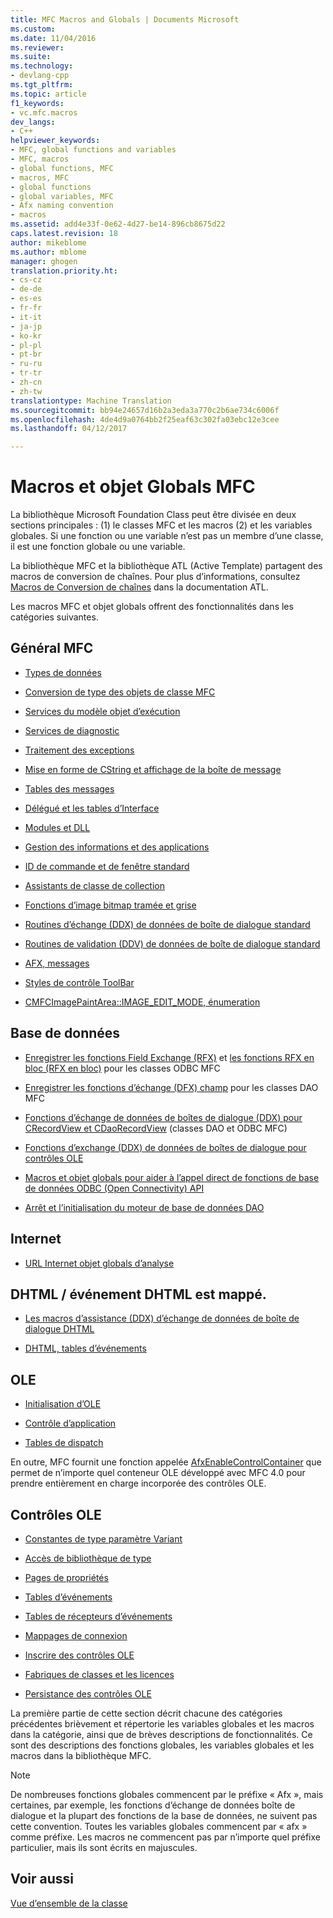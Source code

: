 ```yaml
---
title: MFC Macros and Globals | Documents Microsoft
ms.custom: 
ms.date: 11/04/2016
ms.reviewer: 
ms.suite: 
ms.technology:
- devlang-cpp
ms.tgt_pltfrm: 
ms.topic: article
f1_keywords:
- vc.mfc.macros
dev_langs:
- C++
helpviewer_keywords:
- MFC, global functions and variables
- MFC, macros
- global functions, MFC
- macros, MFC
- global functions
- global variables, MFC
- Afx naming convention
- macros
ms.assetid: add4e33f-0e62-4d27-be14-896cb8675d22
caps.latest.revision: 18
author: mikeblome
ms.author: mblome
manager: ghogen
translation.priority.ht:
- cs-cz
- de-de
- es-es
- fr-fr
- it-it
- ja-jp
- ko-kr
- pl-pl
- pt-br
- ru-ru
- tr-tr
- zh-cn
- zh-tw
translationtype: Machine Translation
ms.sourcegitcommit: bb94e24657d16b2a3eda3a770c2b6ae734c6006f
ms.openlocfilehash: 4de4d9a0764bb2f25eaf63c302fa03ebc12e3cee
ms.lasthandoff: 04/12/2017

---
```

# <a name="mfc-macros-and-globals"></a>Macros et objet Globals MFC
La bibliothèque Microsoft Foundation Class peut être divisée en deux sections principales : (1) le classes MFC et les macros (2) et les variables globales. Si une fonction ou une variable n’est pas un membre d’une classe, il est une fonction globale ou une variable.  
  
 La bibliothèque MFC et la bibliothèque ATL (Active Template) partagent des macros de conversion de chaînes. Pour plus d’informations, consultez [Macros de Conversion de chaînes](../../atl/reference/string-conversion-macros.md) dans la documentation ATL.  
  
 Les macros MFC et objet globals offrent des fonctionnalités dans les catégories suivantes.  
  
## <a name="general-mfc"></a>Général MFC  
  
-   [Types de données](data-types-mfc.md)  
  
-   [Conversion de type des objets de classe MFC](type-casting-of-mfc-class-objects.md)  
  
-   [Services du modèle objet d’exécution](run-time-object-model-services.md)  
  
-   [Services de diagnostic](diagnostic-services.md)  
  
-   [Traitement des exceptions](exception-processing.md)  
  
-   [Mise en forme de CString et affichage de la boîte de message](cstring-formatting-and-message-box-display.md)  
  
-   [Tables des messages](message-map-macros-mfc.md)  

-   [Délégué et les tables d’Interface](delegate-and-interface-maps.md)

-   [Modules et DLL](extension-dll-macros.md)
  
-   [Gestion des informations et des applications](application-information-and-management.md)  
  
-   [ID de commande et de fenêtre standard](standard-command-and-window-ids.md)  
  
-   [Assistants de classe de collection](collection-class-helpers.md)  
  
-   [Fonctions d’image bitmap tramée et grise](gray-and-dithered-bitmap-functions.md)  
  
-   [Routines d’échange (DDX) de données de boîte de dialogue standard](standard-dialog-data-exchange-routines.md)  
  
-   [Routines de validation (DDV) de données de boîte de dialogue standard](standard-dialog-data-validation-routines.md)  
  
-   [AFX, messages](afx-messages.md)  
  
-   [Styles de contrôle ToolBar](toolbar-control-styles.md)  
  
-   [CMFCImagePaintArea::IMAGE_EDIT_MODE, énumeration](cmfcimagepaintarea-image-edit-mode-enumeration.md)  

  
## <a name="database"></a>Base de données  
  
-   [Enregistrer les fonctions Field Exchange (RFX)](record-field-exchange-functions.md) et [les fonctions RFX en bloc (RFX en bloc)](record-field-exchange-functions.md) pour les classes ODBC MFC  
  
-   [Enregistrer les fonctions d’échange (DFX) champ](record-field-exchange-functions.md) pour les classes DAO MFC  
  
-   [Fonctions d’échange de données de boîtes de dialogue (DDX) pour CRecordView et CDaoRecordView](dialog-data-exchange-functions-for-crecordview-and-cdaorecordview.md) (classes DAO et ODBC MFC)  
  
-   [Fonctions d’exchange (DDX) de données de boîtes de dialogue pour contrôles OLE](dialog-data-exchange-functions-for-ole-controls.md)  
  
-   [Macros et objet globals pour aider à l’appel direct de fonctions de base de données ODBC (Open Connectivity) API](database-macros-and-globals.md)  
  
-   [Arrêt et l’initialisation du moteur de base de données DAO](dao-database-engine-initialization-and-termination.md)  
  
## <a name="internet"></a>Internet  
  
-   [URL Internet objet globals d’analyse](internet-url-parsing-globals.md)  
  
## <a name="dhtml--dhtml-event-maps"></a>DHTML / événement DHTML est mappé.  
  
-   [Les macros d’assistance (DDX) d’échange de données de boîte de dialogue DHTML](ddx-dhtml-helper-macros.md)  
  
-   [DHTML, tables d’événements](dhtml-event-maps.md)  
  
## <a name="ole"></a>OLE  
  
-   [Initialisation d’OLE](ole-initialization.md)  
  
-   [Contrôle d’application](application-control.md)  
  
-   [Tables de dispatch](dispatch-maps.md)  
  
 En outre, MFC fournit une fonction appelée [AfxEnableControlContainer](ole-initialization.md#afxenablecontrolcontainer) que permet de n’importe quel conteneur OLE développé avec MFC 4.0 pour prendre entièrement en charge incorporée des contrôles OLE.  
  
## <a name="ole-controls"></a>Contrôles OLE  
  
-   [Constantes de type paramètre Variant](variant-parameter-type-constants.md)  
  
-   [Accès de bibliothèque de type](type-library-access.md)  
  
-   [Pages de propriétés](property-pages-mfc.md)  
  
-   [Tables d’événements](event-maps.md)  
  
-   [Tables de récepteurs d’événements](event-sink-maps.md)  
  
-   [Mappages de connexion](connection-maps.md)  
  
-   [Inscrire des contrôles OLE](registering-ole-controls.md)  
  
-   [Fabriques de classes et les licences](class-factories-and-licensing.md)  
  
-   [Persistance des contrôles OLE](persistence-of-ole-controls.md)  
  
 La première partie de cette section décrit chacune des catégories précédentes brièvement et répertorie les variables globales et les macros dans la catégorie, ainsi que de brèves descriptions de fonctionnalités. Ce sont des descriptions des fonctions globales, les variables globales et les macros dans la bibliothèque MFC.  
  
> [!NOTE]
>  De nombreuses fonctions globales commencent par le préfixe « Afx », mais certaines, par exemple, les fonctions d’échange de données boîte de dialogue et la plupart des fonctions de la base de données, ne suivent pas cette convention. Toutes les variables globales commencent par « afx » comme préfixe. Les macros ne commencent pas par n’importe quel préfixe particulier, mais ils sont écrits en majuscules.  
  
## <a name="see-also"></a>Voir aussi  
 [Vue d’ensemble de la classe](../../mfc/class-library-overview.md)




